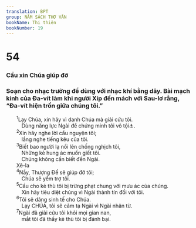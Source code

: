 ```yaml
---
translation: BPT
group: NĂM SÁCH THƠ VĂN
bookName: Thi thiên 
bookNumber: 19
---
```


<div class="title"><h1>54</h1><h3>Cầu xin Chúa giúp đỡ</h3><h3>Soạn cho nhạc trưởng để dùng với nhạc khí bằng dây. Bài mạch kinh của Đa-vít làm khi người Xíp đến mách với Sau-lơ rằng, “Đa-vít hiện trốn giữa chúng tôi.”</h3></div>
<span class="verse thi_54_1">  <sup>1</sup>Lạy Chúa, xin hãy vì danh Chúa mà giải cứu tôi.<br/>   Dùng năng lực Ngài để chứng minh tôi vô tội<a data-toggle="tooltip" data-placement="bottom" title="Nguyên văn, “Lạy Thượng Đế xin dùng danh Ngài giải cứu tôi, dùng quyền năng Ngài xét xử tôi.”">⚓</a>.<br/></span>
<span class="verse thi_54_2">  <sup>2</sup>Xin hãy nghe lời cầu nguyện tôi;<br/>   lắng nghe tiếng kêu của tôi.<br/></span>
<span class="verse thi_54_3">  <sup>3</sup>Biết bao người lạ nổi lên chống nghịch tôi,<br/>   Những kẻ hung ác muốn giết tôi.<br/>   Chúng không cần biết đến Ngài. <br/>  Xê-la<br/></span>
<span class="verse thi_54_4">  <sup>4</sup>Nầy, Thượng Đế sẽ giúp đỡ tôi;<br/>   Chúa sẽ yểm trợ tôi.<br/></span>
<span class="verse thi_54_5">  <sup>5</sup>Cầu cho kẻ thù tôi bị trừng phạt chung với mưu ác của chúng.<br/>   Xin hãy tiêu diệt chúng vì Ngài thành tín đối với tôi.<br/></span>
<span class="verse thi_54_6">  <sup>6</sup>Tôi sẽ dâng sinh tế cho Chúa.<br/>   Lạy CHÚA, tôi sẽ cảm tạ Ngài vì Ngài nhân từ.<br/></span>
<span class="verse thi_54_7">  <sup>7</sup>Ngài đã giải cứu tôi khỏi mọi gian nan,<br/>   mắt tôi đã thấy kẻ thù tôi bị đánh bại.<br/></span>

